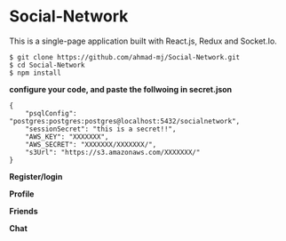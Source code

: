 # Social-Network
This is a single-page application built with React.js, Redux and Socket.Io.

```
$ git clone https://github.com/ahmad-mj/Social-Network.git
$ cd Social-Network
$ npm install
```

**configure your code, and paste the follwoing in secret.json**
```
{
    "psqlConfig": "postgres:postgres:postgres@localhost:5432/socialnetwork",
    "sessionSecret": "this is a secret!!",
    "AWS_KEY": "XXXXXXX",
    "AWS_SECRET": "XXXXXXX/XXXXXXX/",
    "s3Url": "https://s3.amazonaws.com/XXXXXXX/"
}
```
**Register/login**
<img src=""/>

 **Profile**
<img src=""/>

**Friends**
<img src=""/>

**Chat**
<img src=""/>
